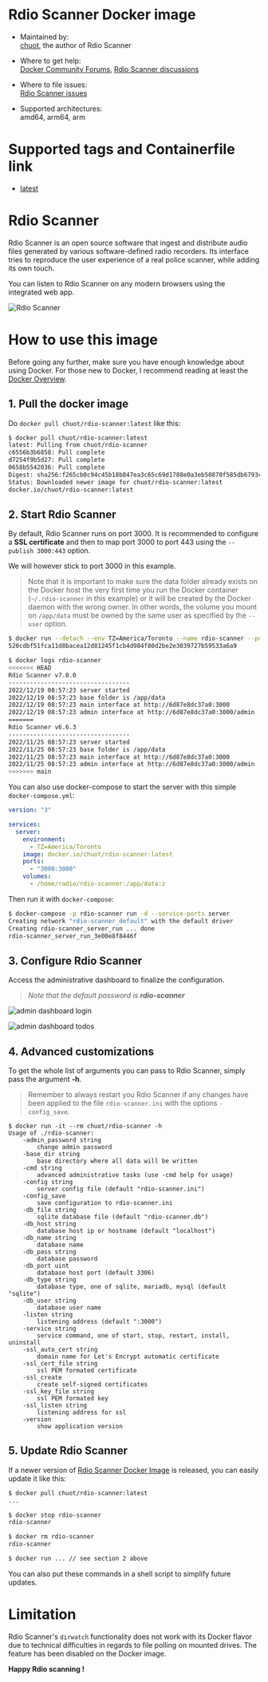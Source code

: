 # Rdio Scanner Docker image

- Maintained by:<br>[chuot](https://github.com/chuot), the author of Rdio Scanner

- Where to get help:<br>[Docker Community Forums](https://forums.docker.com/), [Rdio Scanner discussions](https://github.com/chuot/rdio-scanner/discussions)

- Where to file issues:<br>[Rdio Scanner issues](https://github.com/chuot/rdio-scanner/issues)

- Supported architectures:<br>amd64, arm64, arm

# Supported tags and Containerfile link

- [latest](https://github.com/chuot/rdio-scanner/blob/master/Containerfile)


# Rdio Scanner

Rdio Scanner is an open source software that ingest and distribute audio files generated by various software-defined radio recorders. Its interface tries to reproduce the user experience of a real police scanner, while adding its own touch.

You can listen to Rdio Scanner on any modern browsers using the integrated web app.

![Rdio Scanner](https://github.com/chuot/rdio-scanner/raw/master/docs/images/rdio-scanner.png)

# How to use this image

Before going any further, make sure you have enough knowledge about using Docker. For those new to Docker, I recommend reading at least the [Docker Overview](https://docs.docker.com/get-started/overview/).

## 1. Pull the docker image

Do `docker pull chuot/rdio-scanner:latest` like this:

```bash
$ docker pull chuot/rdio-scanner:latest
latest: Pulling from chuot/rdio-scanner
c6556b3b6858: Pull complete 
d7254f9b5d27: Pull complete 
0658b5542036: Pull complete 
Digest: sha256:f265cb0c94c45b18b847ea3c65c69d1788e0a3eb50870f585db6793c7d96047b
Status: Downloaded newer image for chuot/rdio-scanner:latest
docker.io/chuot/rdio-scanner:latest
```

## 2. Start Rdio Scanner

By default, Rdio Scanner runs on port 3000. It is recommended to configure a **SSL certificate** and then to map port 3000 to port 443 using the `--publish 3000:443` option.

We will however stick to port 3000 in this example.

> Note that it is important to make sure the data folder already exists on the Docker host the very first time you run the Docker container (`~/.rdio-scanner` in this example) or it will be created by the Docker daemon with the wrong owner. In other words, the volume you mount on `/app/data` must be owned by the same user as specified by the `--user` option.

```bash
$ docker run --detach --env TZ=America/Toronto --name rdio-scanner --publish 3000:3000 --restart always --user $(id -u):$(id -g) --volume ~/.rdio-scanner:/app/data chuot/rdio-scanner:latest
520cdbf51fca11d8bacea12d81245f1cb4d984f80d2be2e3039727b59533a6a9

$ docker logs rdio-scanner
<<<<<<< HEAD
Rdio Scanner v7.0.0
----------------------------------
2022/12/19 08:57:23 server started
2022/12/19 08:57:23 base folder is /app/data
2022/12/19 08:57:23 main interface at http://6d87e8dc37a0:3000
2022/12/19 08:57:23 admin interface at http://6d87e8dc37a0:3000/admin
=======
Rdio Scanner v6.6.3
----------------------------------
2022/11/25 08:57:23 server started
2022/11/25 08:57:23 base folder is /app/data
2022/11/25 08:57:23 main interface at http://6d87e8dc37a0:3000
2022/11/25 08:57:23 admin interface at http://6d87e8dc37a0:3000/admin
>>>>>>> main
```

You can also use docker-compose to start the server with this simple `docker-compose.yml`:

```yaml
version: "3"

services:
  server: 
    environment: 
      - TZ=America/Toronto
    image: docker.io/chuot/rdio-scanner:latest
    ports:
      - "3000:3000"
    volumes:
      - /home/radio/rdio-scanner:/app/data:z
```

Then run it with `docker-compose`:

```bash
$ docker-compose -p rdio-scanner run -d --service-ports server
Creating network "rdio-scanner_default" with the default driver
Creating rdio-scanner_server_run ... done
rdio-scanner_server_run_3e00e8f8446f
```

## 3. Configure Rdio Scanner

Access the administrative dashboard to finalize the configuration.

> _Note that the default password is **rdio-scanner**_

![admin dashboard login](https://github.com/chuot/rdio-scanner/raw/master/docs/images/admin-login.png)

![admin dashboard todos](https://github.com/chuot/rdio-scanner/raw/master/docs/images/admin-todos.png)

## 4. Advanced customizations

To get the whole list of arguments you can pass to Rdio Scanner, simply pass the argument **-h**.

> Remember to always restart you Rdio Scanner if any changes have been applied to the file `rdio-scanner.ini` with the options `-config_save`.

```
$ docker run -it --rm chuot/rdio-scanner -h
Usage of ./rdio-scanner:
    -admin_password string
        change admin password
    -base_dir string
        base directory where all data will be written
    -cmd string
        advanced administrative tasks (use -cmd help for usage)
    -config string
        server config file (default "rdio-scanner.ini")
    -config_save
        save configuration to rdio-scanner.ini
    -db_file string
        sqlite database file (default "rdio-scanner.db")
    -db_host string
        database host ip or hostname (default "localhost")
    -db_name string
        database name
    -db_pass string
        database password
    -db_port uint
        database host port (default 3306)
    -db_type string
        database type, one of sqlite, mariadb, mysql (default "sqlite")
    -db_user string
        database user name
    -listen string
        listening address (default ":3000")
    -service string
        service command, one of start, stop, restart, install, uninstall
    -ssl_auto_cert string
        domain name for Let's Encrypt automatic certificate
    -ssl_cert_file string
        ssl PEM formated certificate
    -ssl_create
        create self-signed certificates
    -ssl_key_file string
        ssl PEM formated key
    -ssl_listen string
        listening address for ssl
    -version
        show application version
```

## 5. Update Rdio Scanner

If a newer version of [Rdio Scanner Docker Image](https://hub.docker.com/r/chuot/rdio-scanner) is released, you can easily update it like this:

```bash
$ docker pull chuot/rdio-scanner:latest
...

$ docker stop rdio-scanner
rdio-scanner

$ docker rm rdio-scanner
rdio-scanner

$ docker run ... // see section 2 above
```

You can also put these commands in a shell script to simplify future updates.

# Limitation

Rdio Scanner's `dirwatch` functionality does not work with its Docker flavor due to technical difficulties in regards to file polling on mounted drives. The feature has been disabled on the Docker image.

**Happy Rdio scanning !**